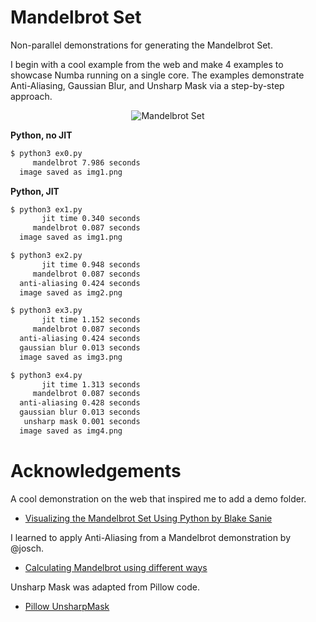# Mandelbrot Set

Non-parallel demonstrations for generating the Mandelbrot Set.

I begin with a cool example from the web and make 4 examples to showcase Numba
running on a single core. The examples demonstrate Anti-Aliasing, Gaussian Blur,
and Unsharp Mask via a step-by-step approach.

<p align="center">
  <img src="../../assets/demo.png?raw=true" alt="Mandelbrot Set"/>
</p>

**Python, no JIT**

```bash
$ python3 ex0.py 
     mandelbrot 7.986 seconds
  image saved as img1.png
```

**Python, JIT**

```bash
$ python3 ex1.py 
       jit time 0.340 seconds
     mandelbrot 0.087 seconds
  image saved as img1.png

$ python3 ex2.py 
       jit time 0.948 seconds
     mandelbrot 0.087 seconds
  anti-aliasing 0.424 seconds
  image saved as img2.png

$ python3 ex3.py 
       jit time 1.152 seconds
     mandelbrot 0.087 seconds
  anti-aliasing 0.424 seconds
  gaussian blur 0.013 seconds
  image saved as img3.png

$ python3 ex4.py 
       jit time 1.313 seconds
     mandelbrot 0.087 seconds
  anti-aliasing 0.428 seconds
  gaussian blur 0.013 seconds
   unsharp mask 0.001 seconds
  image saved as img4.png
```

# Acknowledgements

A cool demonstration on the web that inspired me to add a demo folder.

* [Visualizing the Mandelbrot Set Using Python by Blake Sanie](https://medium.com/swlh/visualizing-the-mandelbrot-set-using-python-50-lines-f6aa5a05cf0f)

I learned to apply Anti-Aliasing from a Mandelbrot demonstration by @josch.

* [Calculating Mandelbrot using different ways](https://github.com/josch/mandelbrot)

Unsharp Mask was adapted from Pillow code.

* [Pillow UnsharpMask](https://github.com/python-pillow/Pillow/blob/main/src/libImaging/UnsharpMask.c)

